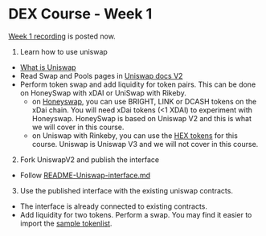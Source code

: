 # DEX Course - Week 1

[Week 1 recording](https://drive.google.com/drive/folders/1-R8xd1Q7K2JD0TcfVp4BzEk-e__PiCKW) is posted now.

1. Learn how to use uniswap
  - [What is Uniswap](https://www.youtube.com/watch?v=dIneNZTnFMw)
  - Read Swap and Pools pages in [Uniswap docs V2](https://docs.uniswap.org/protocol/V2/introduction)
  - Perform token swap and add liquidity for token pairs. This can be done on HoneySwap with xDAI or UniSwap with Rikeby. 
    -  on [Honeyswap](https://app.honeyswap.org/#/swap), you can use BRIGHT, LINK or DCASH tokens on the xDai chain. You will need xDai tokens (<1 XDAI) to experiment with Honeyswap. HoneySwap is based on Uniswap V2 and this is what we will cover in this course.
    -  on Uniswap with Rinkeby, you can use the [HEX tokens](tokenlists/hex.tokenlist.json) for this course. Uniswap is Uniswap V3 and we will not cover in this course.

2. Fork UniswapV2 and publish the interface
  - Follow [README-Uniswap-interface.md](README-Uniswap-interface.md)
3. Use the published interface with the existing uniswap contracts.
  - The interface is already connected to existing contracts. 
  - Add liquidity for two tokens. Perform a swap. You may find it easier to import the [sample tokenlist](tokenlists/dex.tokenlist.json). 
